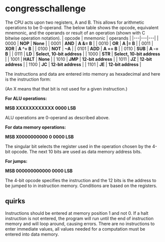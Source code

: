 # congresschallenge
The CPU acts upon two registers, A and B. This allows for arithmetic operations to be 0-operand. The below table shows the opcode, equivalent mnemonic, and the operands or result of an operation (shown with C bitwise operation notation).
| opcode | mnemonic | operands |
|---|---|---|
| 0000 | **NOP** | **None** |
| 0001 | **AND** | **A &= B** |
| 0010 | **OR** | **A \|= B** |
| 0011 | **XOR** | **A ^= B** |
| 0100 | **NOT** | **~A** |
| 0101 | **ADD** | **A += B** |
| 0110 | **SUB** | **A -= B** |
| 0111 | **LD** | **Select, 10-bit address** |
| 1000 | **STR** | **Select, 10-bit address** |
| 1001 | **HALT** | **None** |
| 1010 | **JMP** | **12-bit address** |
| 1011 | **JZ** | **12-bit address** |
| 1100 | **JC** | **12-bit address** |
| 1101 | **JE** | **12-bit address** |

The instructions and data are entered into memory as hexadecimal and here is the instruction form:

(An X means that that bit is not used for a given instruction.)

**For ALU operations:**

**MSB XXXXXXXXXXXX 0000 LSB**

ALU operations are 0-operand as described above.

**For data memory operations:**

**MSB X0000000000 0 0000 LSB**

The singular bit selects the register used in the operation chosen by the 4-bit opcode. The next 10 bits are used as data memory address bits. 

**For jumps:**

**MSB 000000000000 0000 LSB**

The 4-bit opcode specifies the instruction and the 12 bits is the address to be jumped to in instruction memory. Conditions are based on the registers.


## quirks
Instructions should be entered at memory position 1 and not 0. If a halt instruction is not entered, the program will run until the end of instruction memory and will loop around, causing errors. There are no instructions to enter immediate values, all values needed for a computation must be entered into data memory.
